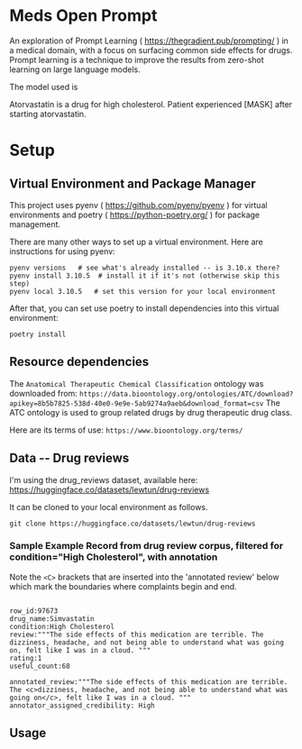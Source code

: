 # Meds Open Prompt
An exploration of Prompt Learning ( https://thegradient.pub/prompting/ ) in a medical domain, 
with a focus on surfacing common side effects for drugs. 
Prompt learning is a technique to improve the results from zero-shot learning on large language models.

The model used is

Atorvastatin is a drug for high cholesterol. Patient experienced [MASK] after starting atorvastatin.

# Setup
## Virtual Environment and Package Manager
This project uses pyenv ( https://github.com/pyenv/pyenv ) for virtual environments and poetry ( https://python-poetry.org/ ) for package management.

There are many other ways to set up a virtual environment. Here are instructions for using pyenv:
```
pyenv versions   # see what's already installed -- is 3.10.x there?
pyenv install 3.10.5  # install it if it's not (otherwise skip this step)
pyenv local 3.10.5   # set this version for your local environment
```
After that, you can set use poetry to install dependencies into this virtual environment:
```
poetry install
```

## Resource dependencies
The `Anatomical Therapeutic Chemical Classification` ontology was downloaded from:
```https://data.bioontology.org/ontologies/ATC/download?apikey=8b5b7825-538d-40e0-9e9e-5ab9274a9aeb&download_format=csv```
The ATC ontology is used to group related drugs by drug therapeutic drug class.

Here are its terms of use:
```https://www.bioontology.org/terms/```

## Data -- Drug reviews

I'm using the drug_reviews dataset, available here:
https://huggingface.co/datasets/lewtun/drug-reviews

It can be cloned to your local environment as follows.
```git lfs install
git clone https://huggingface.co/datasets/lewtun/drug-reviews
```

### Sample Example Record from drug review corpus, filtered for condition="High Cholesterol", with annotation
Note the ```<C>``` brackets that are inserted into the 'annotated review' below which mark the boundaries where complaints begin and end.
```commandline

row_id:97673
drug_name:Simvastatin
condition:High Cholesterol
review:"""The side effects of this medication are terrible. The dizziness, headache, and not being able to understand what was going on, felt like I was in a cloud. """
rating:1
useful_count:68

annotated_review:"""The side effects of this medication are terrible. The <c>dizziness, headache, and not being able to understand what was going on</c>, felt like I was in a cloud. """
annotator_assigned_credibility: High
```


## Usage


